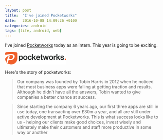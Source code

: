 ```yaml
---
layout: post
title:  "I've joined Pocketworks"
date:   2016-10-08 14:09:26 +0100
categories: android
tags: [life, android, web]
---
```

I've joined [Pocketworks](https://pocketworks.co.uk) today as an intern. This year is going to be exciting.

<img src="/assets/blog/pocketworks.png" width="200px">

Here's the story of pocketworks: 

>Our company was founded by Tobin Harris in 2012 when he noticed that most business apps were failing at getting traction and results. Although he didn't have all the answers, Tobin wanted to give companies a better chance at success.

>Since starting the company 6 years ago, our first three apps are still in use today, one transacting over £30m a year, and all are still under active development at Pocketworks. This is what success looks like to us - helping our clients make good choices, invest wisely and ultimately make their customers and staff more productive in some way or another

